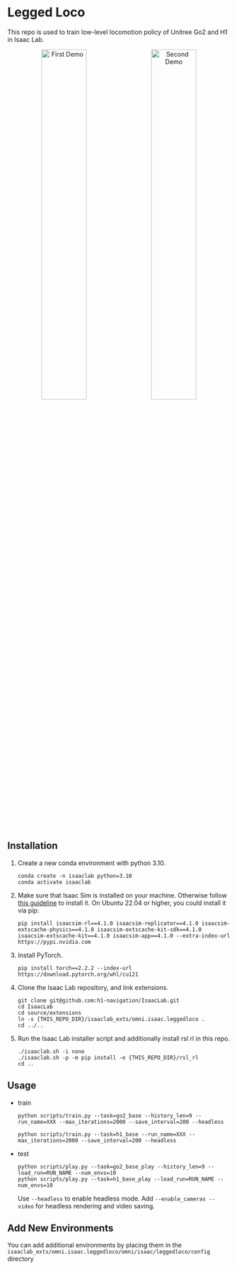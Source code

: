 # Legged Loco
This repo is used to train low-level locomotion policy of Unitree Go2 and H1 in Isaac Lab.

<p align="center">
<img src="./src/go2_teaser.gif" alt="First Demo" width="45%">
&emsp;
<img src="./src/h1_teaser.gif" alt="Second Demo" width="45%">
</p>


## Installation
1. Create a new conda environment with python 3.10.
    ```shell
    conda create -n isaaclab python=3.10
    conda activate isaaclab
    ```

2. Make sure that Isaac Sim is installed on your machine. Otherwise follow [this guideline](https://docs.omniverse.nvidia.com/isaacsim/latest/installation/install_workstation.html) to install it. On Ubuntu 22.04 or higher, you could install it via pip:
    ```shell
    pip install isaacsim-rl==4.1.0 isaacsim-replicator==4.1.0 isaacsim-extscache-physics==4.1.0 isaacsim-extscache-kit-sdk==4.1.0 isaacsim-extscache-kit==4.1.0 isaacsim-app==4.1.0 --extra-index-url https://pypi.nvidia.com
    ```

3. Install PyTorch.
    ```shell
    pip install torch==2.2.2 --index-url https://download.pytorch.org/whl/cu121
    ```

4. Clone the Isaac Lab repository, and link extensions.
    ```shell
    git clone git@github.com:h1-navigation/IsaacLab.git
    cd IsaacLab
    cd source/extensions
    ln -s {THIS_REPO_DIR}/isaaclab_exts/omni.isaac.leggedloco .
    cd ../..
    ```

5. Run the Isaac Lab installer script and additionally install rsl rl in this repo.
    ```shell
    ./isaaclab.sh -i none
    ./isaaclab.sh -p -m pip install -e {THIS_REPO_DIR}/rsl_rl
    cd ..
    ```


## Usage
* train

    ```shell
    python scripts/train.py --task=go2_base --history_len=9 --run_name=XXX --max_iterations=2000 --save_interval=200 --headless

    python scripts/train.py --task=h1_base --run_name=XXX --max_iterations=2000 --save_interval=200 --headless
    ```

* test

    ```shell
    python scripts/play.py --task=go2_base_play --history_len=9 --load_run=RUN_NAME --num_envs=10
    python scripts/play.py --task=h1_base_play --load_run=RUN_NAME --num_envs=10
    ```

    Use `--headless` to enable headless mode. Add `--enable_cameras --video` for headless rendering and video saving.

## Add New Environments
You can add additional environments by placing them in the `isaaclab_exts/omni.isaac.leggedloco/omni/isaac/leggedloco/config` directory